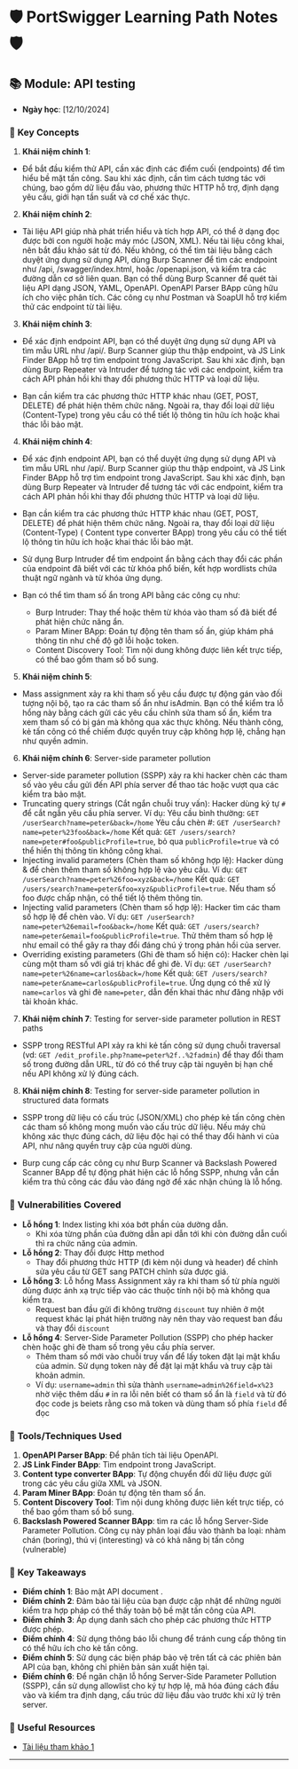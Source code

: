 # 🛡️ **PortSwigger Learning Path Notes** 🛡️

## 📚 Module: API testing
- **Ngày học**: [12/10/2024]

### 🔑 **Key Concepts**
1. **Khái niệm chính 1**: 
- Để bắt đầu kiểm thử API, cần xác định các điểm cuối (endpoints) để tìm hiểu bề mặt tấn công. Sau khi xác định, cần tìm cách tương tác với chúng, bao gồm dữ liệu đầu vào, phương thức HTTP hỗ trợ, định dạng yêu cầu, giới hạn tần suất và cơ chế xác thực.

2. **Khái niệm chính 2**:  
- Tài liệu API giúp nhà phát triển hiểu và tích hợp API, có thể ở dạng đọc được bởi con người hoặc máy móc (JSON, XML). Nếu tài liệu công khai, nên bắt đầu khảo sát từ đó. Nếu không, có thể tìm tài liệu bằng cách duyệt ứng dụng sử dụng API, dùng Burp Scanner để tìm các endpoint như /api, /swagger/index.html, hoặc /openapi.json, và kiểm tra các đường dẫn cơ sở liên quan. Bạn có thể dùng Burp Scanner để quét tài liệu API dạng JSON, YAML, OpenAPI. OpenAPI Parser BApp cũng hữu ích cho việc phân tích. Các công cụ như Postman và SoapUI hỗ trợ kiểm thử các endpoint từ tài liệu.

3. **Khái niệm chính 3**:
- Để xác định endpoint API, bạn có thể duyệt ứng dụng sử dụng API và tìm mẫu URL như /api/. Burp Scanner giúp thu thập endpoint, và JS Link Finder BApp hỗ trợ tìm endpoint trong JavaScript. Sau khi xác định, bạn dùng Burp Repeater và Intruder để tương tác với các endpoint, kiểm tra cách API phản hồi khi thay đổi phương thức HTTP và loại dữ liệu.

- Bạn cần kiểm tra các phương thức HTTP khác nhau (GET, POST, DELETE) để phát hiện thêm chức năng. Ngoài ra, thay đổi loại dữ liệu (Content-Type) trong yêu cầu có thể tiết lộ thông tin hữu ích hoặc khai thác lỗi bảo mật.

4. **Khái niệm chính 4**:

- Để xác định endpoint API, bạn có thể duyệt ứng dụng sử dụng API và tìm mẫu URL như /api/. Burp Scanner giúp thu thập endpoint, và JS Link Finder BApp hỗ trợ tìm endpoint trong JavaScript. Sau khi xác định, bạn dùng Burp Repeater và Intruder để tương tác với các endpoint, kiểm tra cách API phản hồi khi thay đổi phương thức HTTP và loại dữ liệu.
- Bạn cần kiểm tra các phương thức HTTP khác nhau (GET, POST, DELETE) để phát hiện thêm chức năng. Ngoài ra, thay đổi loại dữ liệu (Content-Type) ( Content type converter BApp) trong yêu cầu có thể tiết lộ thông tin hữu ích hoặc khai thác lỗi bảo mật.
- Sử dụng Burp Intruder để tìm endpoint ẩn bằng cách thay đổi các phần của endpoint đã biết với các từ khóa phổ biến, kết hợp wordlists chứa thuật ngữ ngành và từ khóa ứng dụng.

- Bạn có thể tìm tham số ẩn trong API bằng các công cụ như:

    - Burp Intruder: Thay thế hoặc thêm từ khóa vào tham số đã biết để phát hiện chức năng ẩn.
    - Param Miner BApp: Đoán tự động tên tham số ẩn, giúp khám phá thông tin như chế độ gỡ lỗi hoặc token.
    - Content Discovery Tool: Tìm nội dung không được liên kết trực tiếp, có thể bao gồm tham số bổ sung.

5. **Khái niệm chính 5**:
- Mass assignment xảy ra khi tham số yêu cầu được tự động gán vào đối tượng nội bộ, tạo ra các tham số ẩn như isAdmin. Bạn có thể kiểm tra lỗ hổng này bằng cách gửi các yêu cầu chỉnh sửa tham số ẩn, kiểm tra xem tham số có bị gán mà không qua xác thực không. Nếu thành công, kẻ tấn công có thể chiếm được quyền truy cập không hợp lệ, chẳng hạn như quyền admin.

6. **Khái niệm chính 6**: Server-side parameter pollution
- Server-side parameter pollution (SSPP) xảy ra khi hacker chèn các tham số vào yêu cầu gửi đến API phía server để thao tác hoặc vượt qua các kiểm tra bảo mật.
- Truncating query strings (Cắt ngắn chuỗi truy vấn):
Hacker dùng ký tự `#` để cắt ngắn yêu cầu phía server.
Ví dụ:
Yêu cầu bình thường:
`GET /userSearch?name=peter&back=/home`
Yêu cầu chèn #:
`GET /userSearch?name=peter%23foo&back=/home`
Kết quả: `GET /users/search?name=peter#foo&publicProfile=true`, bỏ qua `publicProfile=true` và có thể hiển thị thông tin không công khai.
- Injecting invalid parameters (Chèn tham số không hợp lệ):
Hacker dùng & để chèn thêm tham số không hợp lệ vào yêu cầu.
Ví dụ:
`GET /userSearch?name=peter%26foo=xyz&back=/home`
Kết quả: `GET /users/search?name=peter&foo=xyz&publicProfile=true`. Nếu tham số foo được chấp nhận, có thể tiết lộ thêm thông tin.
- Injecting valid parameters (Chèn tham số hợp lệ):
Hacker tìm các tham số hợp lệ để chèn vào.
Ví dụ:
`GET /userSearch?name=peter%26email=foo&back=/home`
Kết quả: `GET /users/search?name=peter&email=foo&publicProfile=true`. Thử thêm tham số hợp lệ như email có thể gây ra thay đổi đáng chú ý trong phản hồi của server.
- Overriding existing parameters (Ghi đè tham số hiện có):
Hacker chèn lại cùng một tham số với giá trị khác để ghi đè.
Ví dụ:
`GET /userSearch?name=peter%26name=carlos&back=/home`
Kết quả: `GET /users/search?name=peter&name=carlos&publicProfile=true`. Ứng dụng có thể xử lý `name=carlos` và ghi đè `name=peter`, dẫn đến khai thác như đăng nhập với tài khoản khác.

7. **Khái niệm chính 7**: Testing for server-side parameter pollution in REST paths
- SSPP trong RESTful API xảy ra khi kẻ tấn công sử dụng chuỗi traversal (vd: `GET /edit_profile.php?name=peter%2f..%2fadmin`) để thay đổi tham số trong đường dẫn URL, từ đó có thể truy cập tài nguyên bị hạn chế nếu API không xử lý đúng cách.
8. **Khái niệm chính 8**: Testing for server-side parameter pollution in structured data formats
- SSPP trong dữ liệu có cấu trúc (JSON/XML) cho phép kẻ tấn công chèn các tham số không mong muốn vào cấu trúc dữ liệu. Nếu máy chủ không xác thực đúng cách, dữ liệu độc hại có thể thay đổi hành vi của API, như nâng quyền truy cập của người dùng.

- Burp cung cấp các công cụ như Burp Scanner và Backslash Powered Scanner BApp để tự động phát hiện các lỗ hổng SSPP, nhưng vẫn cần kiểm tra thủ công các đầu vào đáng ngờ để xác nhận chúng là lỗ hổng.
### 🚀 **Vulnerabilities Covered**
- **Lỗ hổng 1**: Index listing khi xóa bớt phần của dường dẫn.
    - Khi xóa từng phần của đường dẫn api dẫn tới khi còn đường dẫn cuối thì ra chức năng của admin.
- **Lỗ hổng 2**: Thay đổi được Http method
    - Thay đổi phương thức HTTP (đi kèm nội dung và header) để chỉnh sửa yêu cầu từ GET sang PATCH chỉnh sửa được giá.
- **Lỗ hổng 3**: Lỗ hổng Mass Assignment xảy ra khi tham số từ phía người dùng được ánh xạ trực tiếp vào các thuộc tính nội bộ mà không qua kiểm tra.
    - Request ban đầu gửi đi không trường `discount` tuy nhiên ở một request khác lại phát hiện trường này nên thay vào request ban đầu và thay đổi `discount`
- **Lỗ hổng 4**: Server-Side Parameter Pollution (SSPP) cho phép hacker chèn hoặc ghi đè tham số trong yêu cầu phía server.
    - Thêm tham số mới vào chuỗi truy vấn để lấy token đặt lại mật khẩu của admin. Sử dụng token này để đặt lại mật khẩu và truy cập tài khoản admin.
    - Ví dụ: `username=admin` thì sửa thành `username=admin%26field=x%23` nhờ việc thêm dấu `#` in ra lỗi nên biết có tham số ẩn là `field` và từ đó đọc code js beiets rằng cso mã token và dùng tham số phía `field` để đọc

### 🔨 **Tools/Techniques Used**
1. **OpenAPI Parser BApp**: Để phân tích tài liệu OpenAPI.
2. **JS Link Finder BApp**: Tìm endpoint trong JavaScript.
3. **Content type converter BApp**: Tự động chuyển đổi dữ liệu được gửi trong các yêu cầu giữa XML và JSON.
4. **Param Miner BApp**: Đoán tự động tên tham số ẩn.
5. **Content Discovery Tool**: Tìm nội dung không được liên kết trực tiếp, có thể bao gồm tham số bổ sung.
6. **Backslash Powered Scanner BApp**: tìm ra các lỗ hổng Server-Side Parameter Pollution. Công cụ này phân loại đầu vào thành ba loại: nhàm chán (boring), thú vị (interesting) và có khả năng bị tấn công (vulnerable)

### 🎯 **Key Takeaways**
- **Điểm chính 1**: Bảo mật API document .
- **Điểm chính 2**: Đảm bảo tài liệu của bạn được cập nhật để những người kiểm tra hợp pháp có thể thấy toàn bộ bề mặt tấn công của API.
- **Điểm chính 3**: Áp dụng danh sách cho phép các phương thức HTTP được phép.
- **Điểm chính 4**: Sử dụng thông báo lỗi chung để tránh cung cấp thông tin có thể hữu ích cho kẻ tấn công.
- **Điểm chính 5**: Sử dụng các biện pháp bảo vệ trên tất cả các phiên bản API của bạn, không chỉ phiên bản sản xuất hiện tại.
- **Điểm chính 6**: Để ngăn chặn lỗ hổng Server-Side Parameter Pollution (SSPP), cần sử dụng allowlist cho ký tự hợp lệ, mã hóa đúng cách đầu vào và kiểm tra định dạng, cấu trúc dữ liệu đầu vào trước khi xử lý trên server.

### 📄 **Useful Resources**
- [Tài liệu tham khảo 1](https://portswigger.net/web-security/learning-paths/api-testing)


---
